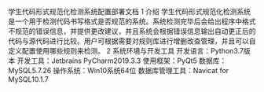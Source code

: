 学生代码形式规范化检测系统配置部署文档
1	介绍
学生代码形式规范化检测系统是一个用于检测代码书写格式是否规范的系统。系统检测完毕后会给出程序中格式不规范的错误信息，并提供更改建议，并且系统会根据错误信息输出自动更正后的代码与源代码进行比较。用户可根据需要对规则库进行增删改查管理，并且可以自定义配置使用哪些规则来检测。
2	系统环境与开发工具
开发语言：Python3.7版本
开发工具：Jetbrains PyCharm2019.3.3
使用框架：PyQt5
数据库：MySQL5.7.26
操作系统：Win10系统64位
数据库管理工具：Navicat for MySQL10.1.7
